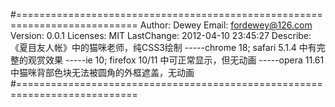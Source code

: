 #===========================================================================
Author: Dewey
Email: fordewey@126.com
Version: 0.0.1
Licenses: MIT
LastChange: 2012-04-10 23:45:27
Describe: 《夏目友人帐》中的猫咪老师，纯CSS3绘制
             -----chrome 18; safari 5.1.4 中有完整的观赏效果
             -----ie 10; firefox 10/11 中可正常显示，但无动画
             -----opera 11.61中猫咪背部色块无法被圆角的外框遮盖，无动画
#===========================================================================